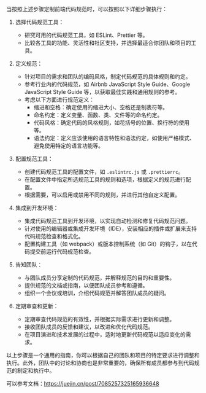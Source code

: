 当按照上述步骤定制前端代码规范时，可以按照以下详细步骤执行：

1. 选择代码规范工具：

   * 研究可用的代码规范工具，如 ESLint、Prettier 等。
   * 比较各工具的功能、灵活性和社区支持，并选择最适合你团队和项目的工具。

2. 定义规范：

   * 针对项目的需求和团队的编码风格，制定代码规范的具体规则和约定。
   * 参考行业内的代码规范，如 Airbnb JavaScript Style Guide、Google JavaScript Style Guide 等，以获取最佳实践和通用规则的参考。
   * 考虑以下方面进行规范定义：
     * 缩进和空格：确定使用的缩进大小、空格还是制表符等。
     * 命名约定：定义变量、函数、类、文件等的命名约定。
     * 代码风格：确定代码的风格规则，如花括号的位置、换行符的使用等。
     * 语法约定：定义应该使用的语言特性和语法约定，如使用严格模式、避免使用特定的语言功能等。

3. 配置规范工具：

   * 创建代码规范工具的配置文件，如 `.eslintrc.js` 或 `.prettierrc`。
   * 在配置文件中指定所选规范工具的规则和选项，根据定义的规范进行配置。
   * 根据需要，可以启用或禁用不同的规则，并进行其他自定义配置。

4. 集成到开发环境：

   * 集成代码规范工具到开发环境，以实现自动检测和修复代码规范问题。
   * 针对使用的编辑器或集成开发环境（IDE），安装相应的插件或扩展来支持代码规范检查和格式化。
   * 配置构建工具（如 webpack）或版本控制系统（如 Git）的钩子，以在代码提交前运行代码规范检查。

5. 告知团队：

   * 与团队成员分享定制的代码规范，并解释规范的目的和重要性。
   * 提供规范的文档或指南，以便团队成员参考和遵循。
   * 组织一个会议或培训，介绍代码规范并解答团队成员的疑问。

6. 定期审查和更新：

   * 定期审查代码规范的有效性，并根据实际需求进行更新和调整。
   * 接收团队成员的反馈和建议，以改进和优化代码规范。
   * 在项目演进和技术发展的过程中，适时地更新代码规范以适应变化的需求。

以上步骤是一个通用的指南，你可以根据自己的团队和项目的特定要求进行调整和执行。此外，团队中的讨论和协商也是非常重要的，确保所有成员都参与到代码规范的制定和执行中。

可以参考文档：https://juejin.cn/post/7085257325165936648
